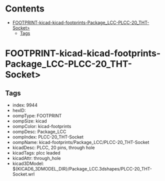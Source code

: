 



Contents
========

* [FOOTPRINT-kicad-kicad-footprints-Package_LCC-PLCC-20_THT-Socket>](#footprint-kicad-kicad-footprints-package_lcc-plcc-20_tht-socket)
	* [Tags](#tags)

# FOOTPRINT-kicad-kicad-footprints-Package_LCC-PLCC-20_THT-Socket>

## Tags

- index: 9944
- hexID: 
- oompType: FOOTPRINT
- oompSize: kicad
- oompColor: kicad-footprints
- oompDesc: Package_LCC
- oompIndex: PLCC-20_THT-Socket
- oompName: kicad-footprints/Package_LCC/PLCC-20_THT-Socket
- kicadDesc: PLCC, 20 pins, through hole
- kicadTags: plcc leaded
- kicadAttr: through_hole
- kicad3DModel: ${KICAD6_3DMODEL_DIR}/Package_LCC.3dshapes/PLCC-20_THT-Socket.wrl
